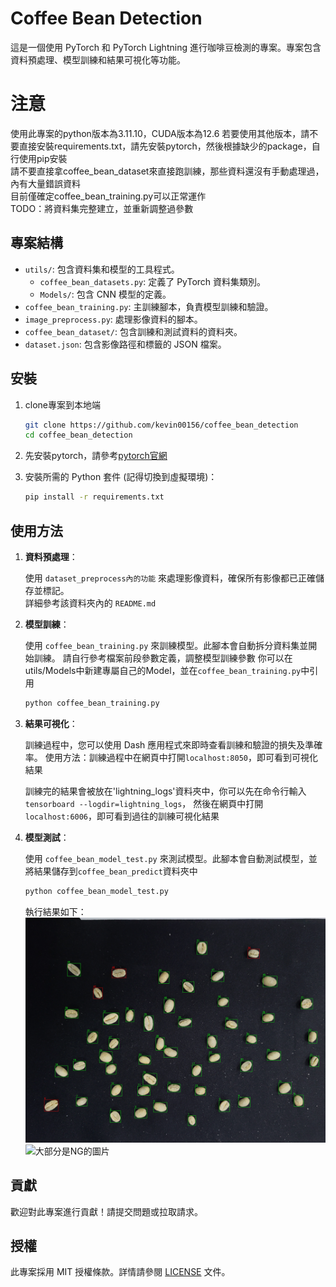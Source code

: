 # Coffee Bean Detection

這是一個使用 PyTorch 和 PyTorch Lightning 進行咖啡豆檢測的專案。專案包含資料預處理、模型訓練和結果可視化等功能。
# 注意

使用此專案的python版本為3.11.10，CUDA版本為12.6
若要使用其他版本，請不要直接安裝requirements.txt，請先安裝pytorch，然後根據缺少的package，自行使用pip安裝  
請不要直接拿coffee_bean_dataset來直接跑訓練，那些資料還沒有手動處理過，內有大量錯誤資料  
目前僅確定coffee_bean_training.py可以正常運作  
TODO：將資料集完整建立，並重新調整過參數

## 專案結構

- `utils/`: 包含資料集和模型的工具程式。
  - `coffee_bean_datasets.py`: 定義了 PyTorch 資料集類別。
  - `Models/`: 包含 CNN 模型的定義。
- `coffee_bean_training.py`: 主訓練腳本，負責模型訓練和驗證。
- `image_preprocess.py`: 處理影像資料的腳本。
- `coffee_bean_dataset/`: 包含訓練和測試資料的資料夾。
- `dataset.json`: 包含影像路徑和標籤的 JSON 檔案。

## 安裝

1. clone專案到本地端

   ```bash
   git clone https://github.com/kevin00156/coffee_bean_detection
   cd coffee_bean_detection
   ```  

2. 先安裝pytorch，請參考[pytorch官網](https://pytorch.org/get-started/locally/)

3. 安裝所需的 Python 套件 (記得切換到虛擬環境)：

   ```bash
   pip install -r requirements.txt
   ```

## 使用方法

1. **資料預處理**：

   使用 `dataset_preprocess內的功能` 來處理影像資料，確保所有影像都已正確儲存並標記。  
   詳細參考該資料夾內的 `README.md`
   


4. **模型訓練**：

   使用 `coffee_bean_training.py` 來訓練模型。此腳本會自動拆分資料集並開始訓練。
   請自行參考檔案前段參數定義，調整模型訓練參數
   你可以在utils/Models中新建專屬自己的Model，並在`coffee_bean_training.py`中引用

   ```bash
   python coffee_bean_training.py
   ```

3. **結果可視化**：

   訓練過程中，您可以使用 Dash 應用程式來即時查看訓練和驗證的損失及準確率。
   使用方法：訓練過程中在網頁中打開`localhost:8050`，即可看到可視化結果

   訓練完的結果會被放在'lightning_logs'資料夾中，你可以先在命令行輸入`tensorboard --logdir=lightning_logs`，
   然後在網頁中打開`localhost:6006`，即可看到過往的訓練可視化結果

4. **模型測試**：

   使用 `coffee_bean_model_test.py` 來測試模型。此腳本會自動測試模型，並將結果儲存到`coffee_bean_predict`資料夾中

   ```bash
   python coffee_bean_model_test.py
   ```

   執行結果如下：
   ![大部分是OK的圖片](readme_images/20241209_181803.jpg)
   ![大部分是NG的圖片](readme_images/20241210_153831.jpg)

## 貢獻

歡迎對此專案進行貢獻！請提交問題或拉取請求。

## 授權

此專案採用 MIT 授權條款。詳情請參閱 [LICENSE](LICENSE) 文件。
